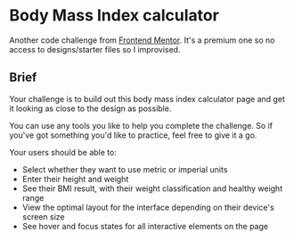 # Body Mass Index calculator

Another code challenge from [Frontend Mentor](https://www.frontendmentor.io/challenges/body-mass-index-calculator-brrBkfSz1T). It's a premium one so no access to designs/starter files so I improvised.

## Brief

Your challenge is to build out this body mass index calculator page and get it looking as close to the design as possible.

You can use any tools you like to help you complete the challenge. So if you've got something you'd like to practice, feel free to give it a go.

Your users should be able to:

- Select whether they want to use metric or imperial units
- Enter their height and weight
- See their BMI result, with their weight classification and healthy weight range
- View the optimal layout for the interface depending on their device's screen size
- See hover and focus states for all interactive elements on the page
